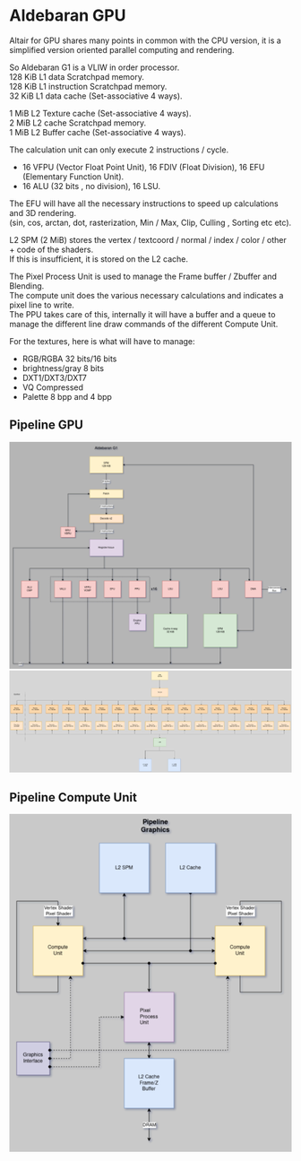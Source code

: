 # Aldebaran GPU

Altair for GPU shares many points in common with the CPU version, it is a simplified version oriented parallel computing and rendering.

So Aldebaran G1 is a VLIW in order processor.  
128 KiB L1 data Scratchpad memory.  
128 KiB L1 instruction Scratchpad memory.  
32 KiB  L1 data cache (Set-associative 4 ways).  

1 MiB L2 Texture cache (Set-associative 4 ways).  
2 MiB L2 cache Scratchpad memory.  
1 MiB L2 Buffer cache (Set-associative 4 ways).  

The calculation unit can only execute 2 instructions / cycle.  
- 16 VFPU (Vector Float Point Unit), 16 FDIV (Float Division), 16 EFU (Elementary Function Unit).
- 16 ALU (32 bits , no division), 16 LSU.

The EFU will have all the necessary instructions to speed up calculations and 3D rendering.  
(sin, cos, arctan, dot, rasterization, Min / Max, Clip, Culling , Sorting etc etc).  

L2 SPM (2 MiB) stores the vertex / textcoord / normal / index / color / other + code of the shaders.  
If this is insufficient, it is stored on the L2 cache.  

The Pixel Process Unit is used to manage the Frame buffer / Zbuffer and Blending.  
The compute unit does the various necessary calculations and indicates a pixel line to write.  
The PPU takes care of this, internally it will have a buffer and a queue to manage the different line draw commands of the different Compute Unit.  

For the textures, here is what will have to manage:  
- RGB/RGBA 32 bits/16 bits
- brightness/gray 8 bits
- DXT1/DXT3/DXT7
- VQ Compressed
- Palette 8 bpp and 4 bpp


## Pipeline GPU
<img src="graph/AldebaranG1_diagram.png?raw=true" alt="Pipeline">

<img src="graph/PipelineGD.png?raw=true" alt="Pipeline">

## Pipeline Compute Unit
<img src="graph/Pipeline_Graphics_Diagram.png?raw=true" alt="Compute Unit">



